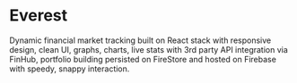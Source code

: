 # Everest

Dynamic financial market tracking built on React stack with responsive design, clean UI, graphs, charts, live stats with 3rd party API integration via FinHub, portfolio building persisted on FireStore and hosted on Firebase with speedy, snappy interaction.